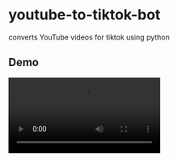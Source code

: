 # youtube-to-tiktok-bot
converts YouTube videos for tiktok using python
## Demo
<video src="output/example.mp4"/>
